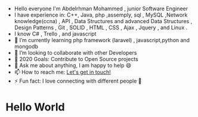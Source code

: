 -  Hello everyone I'm Abdelrhman Mohammed , junior Software Engineer
-  I have experience in: C++, Java, php ,assemply, sql , MySQL ,Network knowledge(ccna) , API , Data Structures and advanced Data Structures , Design Patterns , Git , SOLID ,
    HTML , CSS , Ajax , Jquery , and Linux .
- I know C# , Trello , and javascript
- 🌱 I’m currently learning php framework (laravel) , javascript,python and mongodb
- 👯 I’m looking to collaborate with other Developers
- 🥅 2020 Goals: Contribute to Open Source projects
- 💬 Ask me about anything, I am happy to help 😄
- 📫 How to reach me: [Let's get in touch!](https://www.linkedin.com/feed/) 
- ⚡ Fun fact: I love connecting with different people 🙌
<h1>Hello World</h1>
